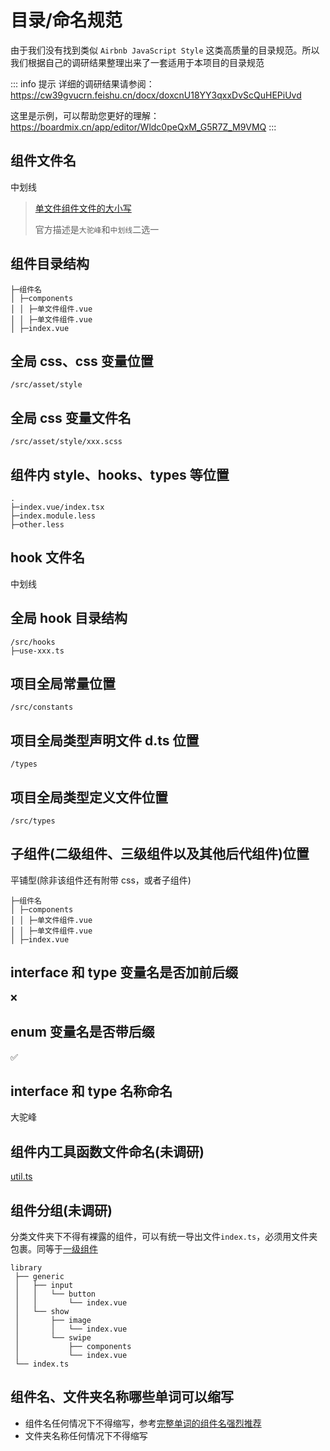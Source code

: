 # 目录/命名规范

由于我们没有找到类似 `Airbnb JavaScript Style` 这类高质量的目录规范。所以我们根据自己的调研结果整理出来了一套适用于本项目的目录规范

::: info 提示
详细的调研结果请参阅：https://cw39gvucrn.feishu.cn/docx/doxcnU18YY3qxxDvScQuHEPiUvd

这里是示例，可以帮助您更好的理解：https://boardmix.cn/app/editor/Wldc0peQxM_G5R7Z_M9VMQ
:::

## 组件文件名

中划线

> [单文件组件文件的大小写](https://v2.cn.vuejs.org/v2/style-guide/index.html#%E5%8D%95%E6%96%87%E4%BB%B6%E7%BB%84%E4%BB%B6%E6%96%87%E4%BB%B6%E5%90%8D%E7%9A%84%E5%A4%A7%E5%B0%8F%E5%86%99%E5%BC%BA%E7%83%88%E6%8E%A8%E8%8D%90)
>
> 官方描述是`大驼峰`和`中划线`二选一

## 组件目录结构

```text
├─组件名
│ ├─components
│ │ ├─单文件组件.vue
│ │ ├─单文件组件.vue
│ ├─index.vue
```

## 全局 css、css 变量位置

```text
/src/asset/style
```

## 全局 css 变量文件名

```text
/src/asset/style/xxx.scss
```

## 组件内 style、hooks、types 等位置

```text
.
├─index.vue/index.tsx
├─index.module.less
├─other.less
```

## hook 文件名

中划线

## 全局 hook 目录结构

```text
/src/hooks
├─use-xxx.ts
```

## 项目全局常量位置

```
/src/constants
```

## 项目全局类型声明文件 d.ts 位置

```
/types
```

## 项目全局类型定义文件位置

```
/src/types
```

## 子组件(二级组件、三级组件以及其他后代组件)位置

平铺型(除非该组件还有附带 css，或者子组件)

```
├─组件名
│ ├─components
│ │ ├─单文件组件.vue
│ │ ├─单文件组件.vue
│ ├─index.vue
```

## interface 和 type 变量名是否加前后缀

❌

## enum 变量名是否带后缀

✅

## interface 和 type 名称命名

大驼峰

## 组件内工具函数文件命名(未调研)

[util.ts](https://pro.ant.design/zh-CN/docs/folder#:~:text=%7C%20%20%20%E2%94%94%E2%94%80%E2%94%80-,util.ts,-//%20%E8%BF%99%E9%87%8C%E5%8F%AF%E4%BB%A5%E6%9C%89)

## 组件分组(未调研)

分类文件夹下不得有裸露的组件，可以有统一导出文件`index.ts`，必须用文件夹包裹。同等于[一级组件](https://cw39gvucrn.feishu.cn/docx/doxcnU18YY3qxxDvScQuHEPiUvd#doxcnJ7d7uW5YKUIRjGt4y1sELf)

```
library
 ├── generic
 │   ├── input
 │   │   └── button
 │   │       └── index.vue
 │   └── show
 │       ├── image
 │       │   └── index.vue
 │       └── swipe
 │           ├── components
 │           └── index.vue
 └── index.ts
```

## 组件名、文件夹名称哪些单词可以缩写

- 组件名任何情况下不得缩写，参考[完整单词的组件名强烈推荐](https://v2.cn.vuejs.org/v2/style-guide/#%E5%AE%8C%E6%95%B4%E5%8D%95%E8%AF%8D%E7%9A%84%E7%BB%84%E4%BB%B6%E5%90%8D%E5%BC%BA%E7%83%88%E6%8E%A8%E8%8D%90)
- 文件夹名称任何情况下不得缩写
